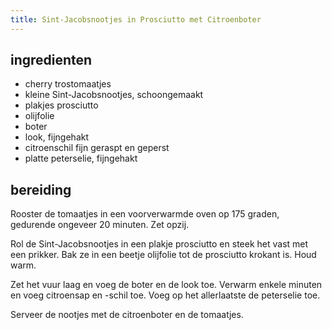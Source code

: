 ```yaml
---
title: Sint-Jacobsnootjes in Prosciutto met Citroenboter
---
```


## ingredienten
* cherry trostomaatjes
* kleine Sint-Jacobsnootjes, schoongemaakt
* plakjes prosciutto
* olijfolie
* boter
* look, fijngehakt
* citroenschil fijn geraspt en geperst
* platte peterselie, fijngehakt

## bereiding
Rooster de tomaatjes in een voorverwarmde oven op 175 graden, gedurende ongeveer 20 minuten. Zet opzij.

Rol de Sint-Jacobsnootjes in een plakje prosciutto en steek het vast met een prikker. Bak ze in een beetje olijfolie tot de prosciutto krokant is. Houd warm.

Zet het vuur laag en voeg de boter en de look toe. Verwarm enkele minuten en voeg citroensap en -schil toe. Voeg op het allerlaatste de peterselie toe.

Serveer de nootjes met de citroenboter en de tomaatjes.

